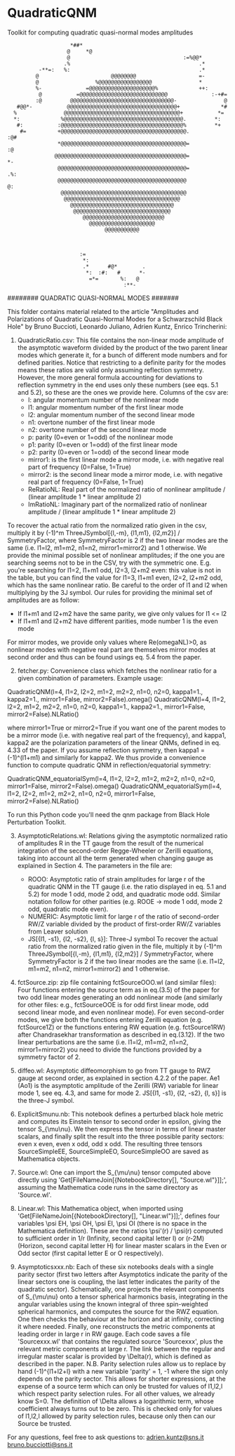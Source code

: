 # QuadraticQNM
Toolkit for computing quadratic quasi-normal modes amplitudes                                                              

                        *##*
                       @     *@
                       @                                    :=%@@*
                      .%                                         .*
              -**=:   %:                                         .*
             @                       @@@@@@@@                    =-
             @                  %@@@@@@@@@@@@@@@@@               *
             %-              =@@@@@@@@@@@@@@@@@@@@@%             ++:
              @           =@@@@@@@@@@@@@@@@@@@@@@@@@@@@              :-+#=
             :@         @@@@@@@@@@@@@@@@@@@@@@@@@@@@@@@@@-               @
       #@@*-           @@@@@@@@@@@@@@@@@@@@@@@@@@@@@@@@@@@+             *#
      %               @@@@@@@@@@@@@@@@@@@@@@@@@@@@@@@@@@@@@+           *=
      *:             %@@@@@@@@@@@@@@@@@@@@@@@@@@@@@@@@@@@@@@.         *:
       #:           :@@@@@@@@@@@@@@@@@@@@@@@@@@@@@@@@@@@@@@@%         *+
        #=          +@@@@@@@@@@@@@@@@@@@@@@@@@@@@@@@@@@@@@@@@.          :@#
                    *@@@@@@@@@@@@@@@@@@@@@@@@@@@@@@@@@@@@@@@@=             :@
                   @@@@@@@@@@@@@@@@@@@@@@@@@@@@@@@@@@@@@@@@@@=              *-
                    @@@@@@@@@@@@@@@@@@@@@@@@@@@@@@@@@@@@@@@@@=            .%:
                    @@@@@@@@@@@@@@@@@@@@@@@@@@@@@@@@@@@@@@@@@            @:
                     @@@@@@@@@@@@@@@@@@@@@@@@@@@@@@@@@@@@@@@@
                      @@@@@@@@@@@@@@@@@@@@@@@@@@@@@@@@@@@@@
                        @@@@@@@@@@@@@@@@@@@@@@@@@@@@@@@@@
                         @@@@@@@@@@@@@@@@@@@@@@@@@@@@@@@
                            @@@@@@@@@@@@@@@@@@@@@@@@@@
                              @@@@@@@@@@@@@@@@@@@@@
                                   @@@@@@@@@@@



                           :=
                            *:
                            .*      #@*        .
                             *:  :#:   #      *-
                              =*=       %:   @
                                         :**-



########  QUADRATIC QUASI-NORMAL MODES  #######



This folder contains material related to the article "Amplitudes and Polarizations of Quadratic Quasi-Normal Modes for a Schwarzschild Black Hole" by Bruno Buccioti, Leonardo Juliano, Adrien Kuntz, Enrico Trincherini:



1) QuadraticRatio.csv: This file contains the non-linear mode amplitude of the asymptotic waveform divided by the product of the two parent linear modes which generate it, for a bunch of different mode numbers and for defined parities. Notice that restricting to a definite parity for the modes means these ratios are valid only assuming reflection symmetry. However, the more general formula accounting for deviations to reflection symmetry in the end uses only these numbers (see eqs. 5.1 and 5.2), so these are the ones we provide here. Columns of the csv are:
    - l: angular momentum number of the nonlinear mode
    - l1: angular momentum number of the first linear mode
    - l2: angular momentum number of the second linear mode
    - n1: overtone number of the first linear mode
    - n2: overtone number of the second linear mode
    - p: parity (0=even or 1=odd) of the nonlinear mode
    - p1: parity (0=even or 1=odd) of the first linear mode
    - p2: parity (0=even or 1=odd) of the second linear mode
    - mirror1: is the first linear mode a mirror mode, i.e. with negative real part of frequency (0=False, 1=True)
    - mirror2: is the second linear mode a mirror mode, i.e. with negative real part of frequency (0=False, 1=True)
    - ReRatioNL: Real part of the normalized ratio of nonlinear amplitude / (linear amplitude 1 * linear amplitude 2)
    - ImRatioNL: Imaginary part of the normalized ratio of nonlinear amplitude / (linear amplitude 1 * linear amplitude 2)

To recover the actual ratio from the normalized ratio given in the csv, multiply it by (-1)^m ThreeJSymbol[{l,-m}, {l1,m1}, {l2,m2}] / SymmetryFactor, where SymmetryFactor is 2 if the two linear modes are the same (i.e. l1=l2, m1=m2, n1=n2, mirror1=mirror2) and 1 otherwise.
We provide the minimal possible set of nonlinear amplitudes; if the one you are searching seems not to be in the CSV, try with the symmetric one. E.g. you're searching for l1=2, l1+m1 odd, l2=3, l2+m2 even: this value is not in the table, but you can find the value for l1=3, l1+m1 even, l2=2, l2+m2 odd, which has the same nonlinear ratio. Be careful to the order of l1 and l2 when multiplying by the 3J symbol. Our rules for providing the minimal set of amplitudes are as follow:
 - If l1+m1 and l2+m2 have the same parity, we give only values for l1 <= l2
 - If l1+m1 and l2+m2 have different parities, mode number 1 is the even mode

For mirror modes, we provide only values where Re(omegaNL)>0, as nonlinear modes with negative real part are themselves mirror modes at second order and thus can be found usings eq. 5.4 from the paper.



2) fetcher.py: Convenience class which fetches the nonlinear ratio for a given combination of parameters. Example usage:

QuadraticQNM(l=4, l1=2, l2=2, m1=2, m2=2, n1=0, n2=0, kappa1=1., kappa2=1., mirror1=False, mirror2=False).omega()
QuadraticQNM(l=4, l1=2, l2=2, m1=2, m2=2, n1=0, n2=0, kappa1=1., kappa2=1., mirror1=False, mirror2=False).NLRatio()

where mirror1=True or mirror2=True if you want one of the parent modes to be a mirror mode (i.e. with negative real part of the frequency), and kappa1, kappa2 are the polarization parameters of the linear QNMs, defined in eq. 4.33 of the paper. If you assume reflection symmetry, then kappa1 = (-1)^(l1+m1) and similarly for kappa2. We thus provide a convenience function to compute quadratic QNM in reflection/equatorial symmetry:

QuadraticQNM_equatorialSym(l=4, l1=2, l2=2, m1=2, m2=2, n1=0, n2=0, mirror1=False, mirror2=False).omega()
QuadraticQNM_equatorialSym(l=4, l1=2, l2=2, m1=2, m2=2, n1=0, n2=0, mirror1=False, mirror2=False).NLRatio()

To run this Python code you'll need the qnm package from Black Hole Perturbation Toolkit.



3) AsymptoticRelations.wl: Relations giving the asymptotic normalized ratio of amplitudes R in the TT gauge from the result of the numerical integration of the second-order Regge-Wheeler or Zerilli equations, taking into account all the term generated when changing gauge as explained in Section 4. The parameters in the file are:
    - ROOO: Asymptotic ratio of strain amplitudes for large r of the quadratic QNM in the TT gauge (i.e. the ratio displayed in eq. 5.1 and 5.2) for mode 1 odd, mode 2 odd, and quadratic mode odd. Similar notation follow for other parities (e.g. ROOE -> mode 1 odd, mode 2 odd, quadratic mode even). 
    - NUMERIC: Asymptotic limit for large r of the ratio of second-order RW/Z variable divided by the product of first-order RW/Z variables from Leaver solution
    - JS[{l1, -s1}, {l2, -s2}, {l, s}]: Three-J symbol
To recover the actual ratio from the normalized ratio given in the file, multiply it by (-1)^m ThreeJSymbol[{l,-m}, {l1,m1}, {l2,m2}] / SymmetryFactor, where SymmetryFactor is 2 if the two linear modes are the same (i.e. l1=l2, m1=m2, n1=n2, mirror1=mirror2) and 1 otherwise.



4) fctSource.zip: zip file containing fctSourceOOO.wl (and similar files): Four functions entering the source term as in eq.(3.5) of the paper for two odd linear modes generating an odd nonlinear mode (and similarly for other files: e.g., fctSourceOOE is for odd first linear mode, odd second linear mode, and even nonlinear mode). For even second-order modes, we give both the functions entering Zerilli equation (e.g. fctSource1Z) or the functions entering RW equation (e.g. fctSource1RW) after Chandrasekhar transformation as described in eq.(3.12). If the two linear perturbations are the same (i.e. l1=l2, m1=m2, n1=n2, mirror1=mirror2) you need to divide the functions provided by a symmetry factor of 2.



5) diffeo.wl: Asymptotic diffeomorphism to go from TT gauge to RWZ gauge at second order, as explained in section 4.2.2 of the paper. Ae1 (Ao1) is the asymptotic amplitude of the Zerilli (RW) variable for linear mode 1, see eq. 4.3, and same for mode 2. JS[{l1, -s1}, {l2, -s2}, {l, s}] is the three-J symbol.



6) ExplicitSmunu.nb: This notebook defines a perturbed black hole metric and computes its Einstein tensor to second order in epsilon, giving the tensor S_{\mu\nu}. We then express the tensor in terms of linear master scalars, and finally split the result into the three possible parity sectors: even x even, even x odd, odd x odd. The resulting three tensors SourceSimpleEE, SourceSimpleEO, SourceSimpleOO are saved as Mathematica objects.



7) Source.wl: One can import the S_{\mu\nu} tensor computed above directly using 'Get[FileNameJoin[{NotebookDirectory[], "Source.wl"}]];', assuming the Mathematica code runs in the same directory as 'Source.wl'.



8) Linear.wl: This Mathematica object, when imported using 'Get[FileNameJoin[{NotebookDirectory[], "Linear.wl"}]];', defines four variables \psi EH, \psi OH, \psi EI, \psi OI (there is no space in the Mathematica definition). These are the ratios \psi'(r) / \psi(r) computed to sufficient order in 1/r (Infinity, second capital letter I) or (r-2M) (Horizon, second capital letter H) for linear master scalars in the Even or Odd sector (first capital letter E or O respectively).



9) Asymptoticsxxx.nb: Each of these six notebooks deals with a single parity sector (first two letters after Asymptotics indicate the parity of the linear sectors one is coupling, the last letter indicates the parity of the quadratic sector). Schematically, one projects the relevant components of S_{\mu\nu} onto a tensor spherical harmonics basis, integrating in the angular variables using the known integral of three spin-weighted spherical harmonics, and computes the source for the RWZ equation. One then checks the behaviour at the horizon and at infinity, correcting it where needed. Finally, one reconstructs the metric components at leading order in large r in RW gauge. Each code saves a file 'Sourcexxx.wl' that contains the regulated source 'Sourcexxx', plus the relevant metric components at large r. The link between the regular and irregular master scalar is provided by \Delta(r), which is defined as described in the paper.
N.B. Parity selection rules allow us to replace by hand (-1)^{l1+l2+l} with a new variable 'parity' = 1, -1 where the sign only depends on the parity sector. This allows for shorter expressions, at the expense of a source term which can only be trusted for values of l1,l2,l which respect parity selection rules. For all other values, we already know S=0.
The definition of \Delta allows a logarithmic term, whose coefficient always turns out to be zero. This is checked only for values of l1,l2,l allowed by parity selection rules, because only then can our Source be trusted.


For any questions, feel free to ask questions to:
adrien.kuntz@sns.it
bruno.bucciotti@sns.it



